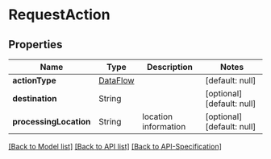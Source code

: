 # RequestAction

## Properties
Name | Type | Description | Notes
------------ | ------------- | ------------- | -------------
**actionType** | [DataFlow](../Models/DataFlow.md) |  | [default: null]
**destination** | String |  | [optional] [default: null]
**processingLocation** | String | location information | [optional] [default: null]

[[Back to Model list]](../README.md#documentation-for-models) [[Back to API list]](../README.md#documentation-for-api-endpoints) [[Back to API-Specification]](../README.md)

